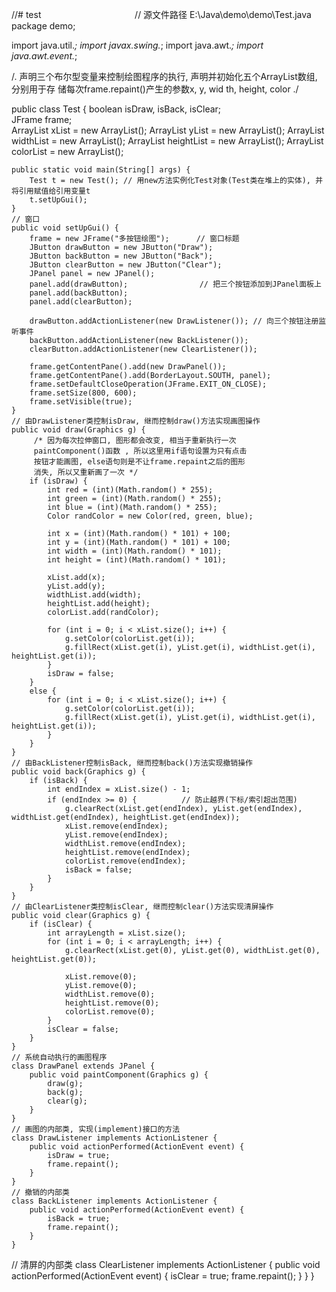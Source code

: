 //# test                                      // 源文件路径 E:\\Java\demo\demo\Test.java
package demo; 								  

import java.util.*;
import javax.swing.*;
import java.awt.*;
import java.awt.event.*;

/. 声明三个布尔型变量来控制绘图程序的执行, 
声明并初始化五个ArrayList数组, 分别用于存
储每次frame.repaint()产生的参数x, y, wid
th, height, color ./

public class Test {
	boolean isDraw, isBack, isClear;		   			
	JFrame frame; 		   
	ArrayList<Integer> xList = new ArrayList<Integer>();
	ArrayList<Integer> yList = new ArrayList<Integer>();
	ArrayList<Integer> widthList = new ArrayList<Integer>();
	ArrayList<Integer> heightList = new ArrayList<Integer>();
	ArrayList<Color> colorList = new ArrayList<Color>();
  
	public static void main(String[] args) {
		Test t = new Test(); // 用new方法实例化Test对象(Test类在堆上的实体), 并将引用赋值给引用变量t
    	t.setUpGui();
	}
    // 窗口
	public void setUpGui() {
		frame = new JFrame("多按钮绘图");	  // 窗口标题
		JButton drawButton = new JButton("Draw");
    	JButton backButton = new JButton("Back");
    	JButton clearButton = new JButton("Clear");
    	JPanel panel = new JPanel();
    	panel.add(drawButton);                // 把三个按钮添加到JPanel面板上
    	panel.add(backButton);
    	panel.add(clearButton);
    	
    	drawButton.addActionListener(new DrawListener()); // 向三个按钮注册监听事件
    	backButton.addActionListener(new BackListener());
    	clearButton.addActionListener(new ClearListener());
    
    	frame.getContentPane().add(new DrawPanel());
    	frame.getContentPane().add(BorderLayout.SOUTH, panel);
    	frame.setDefaultCloseOperation(JFrame.EXIT_ON_CLOSE);
    	frame.setSize(800, 600);
    	frame.setVisible(true);
	}
	// 由DrawListener类控制isDraw, 继而控制draw()方法实现画图操作
	public void draw(Graphics g) {
		 /* 因为每次拉伸窗口, 图形都会改变, 相当于重新执行一次
		 paintComponent()函数 , 所以这里用if语句设置为只有点击
		 按钮才能画图, else语句则是不让frame.repaint之后的图形
		 消失, 所以又重新画了一次 */
		if (isDraw) {
			int red = (int)(Math.random() * 255);
			int green = (int)(Math.random() * 255);
			int blue = (int)(Math.random() * 255);
			Color randColor = new Color(red, green, blue);
    
			int x = (int)(Math.random() * 101) + 100;
			int y = (int)(Math.random() * 101) + 100;
			int width = (int)(Math.random() * 101);
			int height = (int)(Math.random() * 101);
    
			xList.add(x);
			yList.add(y);
			widthList.add(width);
			heightList.add(height);
			colorList.add(randColor);
    
			for (int i = 0; i < xList.size(); i++) {
				g.setColor(colorList.get(i));
				g.fillRect(xList.get(i), yList.get(i), widthList.get(i), heightList.get(i));
			}
			isDraw = false;
		}
		else {
			for (int i = 0; i < xList.size(); i++) {
				g.setColor(colorList.get(i));
				g.fillRect(xList.get(i), yList.get(i), widthList.get(i), heightList.get(i));
			}
		}
	}
	// 由BackListener控制isBack, 继而控制back()方法实现撤销操作
	public void back(Graphics g) {
		if (isBack) {
			int endIndex = xList.size() - 1;
			if (endIndex >= 0) {          // 防止越界(下标/索引超出范围)
				g.clearRect(xList.get(endIndex), yList.get(endIndex), widthList.get(endIndex), heightList.get(endIndex));
				xList.remove(endIndex);
				yList.remove(endIndex);
				widthList.remove(endIndex);
				heightList.remove(endIndex);
				colorList.remove(endIndex);
				isBack = false;
			}
		}
	}
	// 由ClearListener类控制isClear, 继而控制clear()方法实现清屏操作
	public void clear(Graphics g) {
		if (isClear) {
			int arrayLength = xList.size();
			for (int i = 0; i < arrayLength; i++) {
				g.clearRect(xList.get(0), yList.get(0), widthList.get(0), heightList.get(0)); 
    
				xList.remove(0);
				yList.remove(0);
				widthList.remove(0);
				heightList.remove(0);
				colorList.remove(0);
			}
			isClear = false;
		}
	}
	// 系统自动执行的画图程序
	class DrawPanel extends JPanel {
		public void paintComponent(Graphics g) {
			draw(g);
			back(g);
			clear(g);
		}
	}
	// 画图的内部类, 实现(implement)接口的方法
	class DrawListener implements ActionListener {
		public void actionPerformed(ActionEvent event) {
			isDraw = true;
			frame.repaint();
		}
	}
    // 撤销的内部类
	class BackListener implements ActionListener {
		public void actionPerformed(ActionEvent event) {
			isBack = true;
			frame.repaint();
		}
	}
   // 清屏的内部类
	class ClearListener implements ActionListener {
		public void actionPerformed(ActionEvent event) {
			isClear = true;
			frame.repaint();
		}
	}
}
